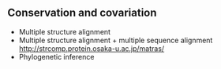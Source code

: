 ## Conservation and covariation
- Multiple structure alignment
- Multiple structure alignment + multiple sequence alignment  
http://strcomp.protein.osaka-u.ac.jp/matras/
- Phylogenetic inference 
